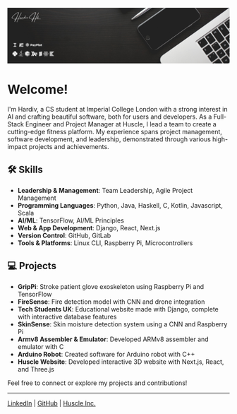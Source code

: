 ![Profile Banner](https://github.com/hardiv/hardiv/blob/main/Github%20Banner%202.png)

<!--
**hardiv/hardiv** is a ✨ _special_ ✨ repository because its `README.md` (this file) appears on your GitHub profile.
-->
# Welcome!

I'm Hardiv, a CS student at Imperial College London with a strong interest in AI and crafting beautiful software, both for users and developers. As a Full-Stack Engineer and Project Manager at Huscle, I lead a team to create a cutting-edge fitness platform. My experience spans project management, software development, and leadership, demonstrated through various high-impact projects and achievements.

## 🛠️ Skills

- **Leadership & Management**: Team Leadership, Agile Project Management
- **Programming Languages**: Python, Java, Haskell, C, Kotlin, Javascript, Scala
- **AI/ML**: TensorFlow, AI/ML Principles
- **Web & App Development**: Django, React, Next.js
- **Version Control**: GitHub, GitLab
- **Tools & Platforms**: Linux CLI, Raspberry Pi, Microcontrollers

## 💻 Projects

- **GripPi**: Stroke patient glove exoskeleton using Raspberry Pi and TensorFlow
- **FireSense**: Fire detection model with CNN and drone integration
- **Tech Students UK**: Educational website made with Django, complete with interactive database features
- **SkinSense**: Skin moisture detection system using a CNN and Raspberry Pi
- **Armv8 Assembler & Emulator**: Developed ARMv8 assembler and emulator with C
- **Arduino Robot**: Created software for Arduino robot with C++
- **Huscle Website**: Developed interactive 3D website with Next.js, React, and Three.js

Feel free to connect or explore my projects and contributions!

---

[LinkedIn](https://www.linkedin.com/in/hardiv-harshakumar) | [GitHub](https://github.com/hardiv) | [Huscle Inc.](https://husclefitness.co.uk)
